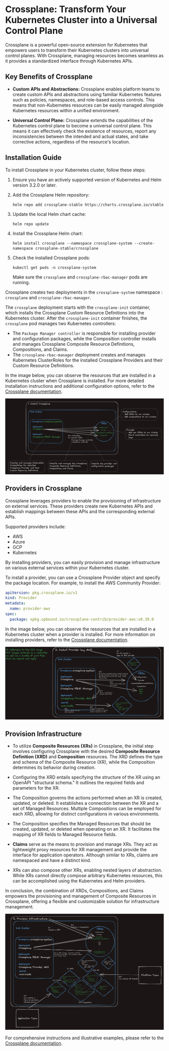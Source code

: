 
# Crossplane: Transform Your Kubernetes Cluster into a Universal Control Plane

Crossplane is a powerful open-source extension for Kubernetes that empowers users to transform their Kubernetes clusters into universal control planes. With Crossplane, managing resources becomes seamless as it provides a standardized interface through Kubernetes APIs.

## Key Benefits of Crossplane

- **Custom APIs and Abstractions:** Crossplane enables platform teams to create custom APIs and abstractions using familiar Kubernetes features such as policies, namespaces, and role-based access controls. This means that non-Kubernetes resources can be easily managed alongside Kubernetes resources within a unified environment.

- **Universal Control Plane:** Crossplane extends the capabilities of the Kubernetes control plane to become a universal control plane. This means it can effectively check the existence of resources, report any inconsistencies between the intended and actual states, and take corrective actions, regardless of the resource's location.

## Installation Guide

To install Crossplane in your Kubernetes cluster, follow these steps:

1. Ensure you have an actively supported version of Kubernetes and Helm version 3.2.0 or later.

2. Add the Crossplane Helm repository:
   ```
   helm repo add crossplane-stable https://charts.crossplane.io/stable
   ```

3. Update the local Helm chart cache:
   ```
   helm repo update
   ```

4. Install the Crossplane Helm chart:
   ```
   helm install crossplane --namespace crossplane-system --create-namespace crossplane-stable/crossplane
   ```

5. Check the installed Crossplane pods:
   ```
   kubectl get pods -n crossplane-system
   ```

   Make sure the `crossplane` and `crossplane-rbac-manager` pods are running.

Crossplane creates two deployments in the `crossplane-system` namespace : `crossplane` and `crossplane-rbac-manager`. 

The `crossplane` deployment starts with the `crossplane-init` container, which installs the Crossplane Custom Resource Definitions into the Kubernetes cluster. After the `crossplane-init` container finishes, the `crossplane` pod manages two Kubernetes controllers: 
- The `Package Manager controller` is responsible for installing provider and configuration packages, while the Composition controller installs and manages Crossplane Composite Resource Definitions, Compositions, and Claims.
- The `crossplane-rbac-manager` deployment creates and manages Kubernetes ClusterRoles for the installed Crossplane Providers and their Custom Resource Definitions.


In the image below, you can observe the resources that are installed in a Kubernetes cluster when Crossplane is installed.
For more detailed installation instructions and additional configuration options, refer to the [Crossplane documentation](https://docs.crossplane.io/v1.12/software/install/).

![Crossplane](/resources/install_crossplane.png)

## Providers in Crossplane

Crossplane leverages providers to enable the provisioning of infrastructure on external services. These providers create new Kubernetes APIs and establish mappings between these APIs and the corresponding external APIs.

Supported providers include:

- AWS
- Azure
- GCP
- Kubernetes

By installing providers, you can easily provision and manage infrastructure on various external services within your Kubernetes cluster.

To install a provider, you can use a Crossplane Provider object and specify the package location. For example, to install the AWS Community Provider:

```yaml
apiVersion: pkg.crossplane.io/v1
kind: Provider
metadata:
  name: provider-aws
spec:
  package: xpkg.upbound.io/crossplane-contrib/provider-aws:v0.39.0
```

In the image below, you can observe the resources that are installed in a Kubernetes cluster when a provider is installed.
For more information on installing providers, refer to the [Crossplane documentation](https://docs.crossplane.io/v1.12/concepts/providers/).


![Provider](/resources/install_provider.png)

## Provision Infrastructure

- To utilize **Composite Resources (XRs)** in Crossplane, the initial step involves configuring Crossplane with the desired **Composite Resource Definition (XRD)** and **Composition** resources. The XRD defines the type and schema of the Composite Resource (XR), while the Composition determines its behavior during creation.

- Configuring the XRD entails specifying the structure of the XR using an OpenAPI "structural schema." It outlines the required fields and parameters for the XR.

- The Composition governs the actions performed when an XR is created, updated, or deleted. It establishes a connection between the XR and a set of Managed Resources. Multiple Compositions can be employed for each XRD, allowing for distinct configurations in various environments.

- The Composition specifies the Managed Resources that should be created, updated, or deleted when operating on an XR. It facilitates the mapping of XR fields to Managed Resource fields.

- **Claims** serve as the means to provision and manage XRs. They act as lightweight proxy resources for XR management and provide the interface for application operators. Although similar to XRs, claims are namespaced and have a distinct kind.

- XRs can also compose other XRs, enabling nested layers of abstraction. While XRs cannot directly compose arbitrary Kubernetes resources, this can be accomplished using the Kubernetes and Helm providers.

In conclusion, the combination of XRDs, Compositions, and Claims empowers the provisioning and management of Composite Resources in Crossplane, offering a flexible and customizable solution for infrastructure management.

![Crossplane Provisioning](/resources/provision_infrastrcture.png)

For comprehensive instructions and illustrative examples, please refer to the [Crossplane documentation](https://docs.crossplane.io/v1.12/concepts/composition/).